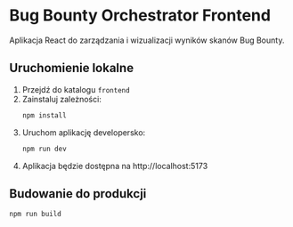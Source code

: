 # Bug Bounty Orchestrator Frontend

Aplikacja React do zarządzania i wizualizacji wyników skanów Bug Bounty.

## Uruchomienie lokalne
1. Przejdź do katalogu `frontend`
2. Zainstaluj zależności:
   ```bash
   npm install
   ```
3. Uruchom aplikację developersko:
   ```bash
   npm run dev
   ```
4. Aplikacja będzie dostępna na http://localhost:5173

## Budowanie do produkcji
```bash
npm run build
```

